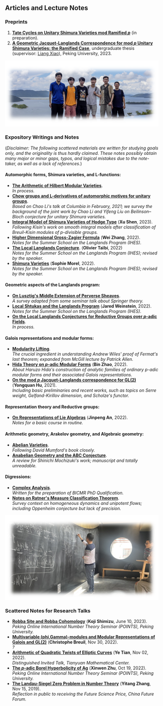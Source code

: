 ## Articles and Lecture Notes

### Preprints

1. [**Tate Cycles on Unitary Shimura Varieties mod Ramified _p_**]() (in preparation).
2. [**A Geometric Jacquet-Langlands Correspondence for mod _p_ Unitary Shimura Varieties: the Ramified Case**](./blurbs/undergradthesis.pdf), undergraduate thesis (supervisor: [Liang Xiao](https://bicmr.pku.edu.cn/~lxiao/index.htm)), Peking University, 2023.


![group1](./group1.png)


### Expository Writings and Notes

(_Disclaimer: The following scattered materials are written for studying goals only, and the originality is thus hardly claimed. These notes possibly obtain many major or minor gaps, typos, and logical mistakes due to the note-taker, as well as a lack of references._)



#### Automorphic forms, Shimura varieties, and L-functions:

- [**The Arithmetic of Hilbert Modular Varieties**](./blurbs/Hilb.pdf). <br/>
  _In process._
- [**Chow groups and L-derivatives of automorphic motives for unitary groups**](./blurbs/Li-Liu.pdf). <br/>
  _Based on Chao Li's talk at Columbia in February, 2021; we survey the background of the joint work by Chao Li and Yifeng Liu on Beilinson–Bloch conjecture for unitary Shimura varieties._
- [**Integral Model of Shimura Varieties of Hodge Type**](./blurbs/IntegralModel.pdf) (**Xu Shen**, 2023). <br/>
  _Following Kisin's work on smooth integral models after classification of Breuil-Kisin modules of p-divisible groups._
- [**Higher Dimensional Gross-Zagier Formula**](./blurbs/HigherDimGZ.pdf) (**Wei Zhang**, 2022). <br/>
  _Notes for the Summer School on the Langlands Program (IHES)._
- [**The Local Langlands Conjecture**](./blurbs/LLC.pdf). (**Olivier Taïbi**, 2022) <br/>
  _Notes for the Summer School on the Langlands Program (IHES); revised by the speaker._
- [**Shimura Varieties**](./blurbs/Shvar.pdf) (**Sophie Morel**, 2022). <br/>
  _Notes for the Summer School on the Langlands Program (IHES); revised by the speaker._



#### Geometric aspects of the Langlands program:

- [**On Lusztig's Middle Extension of Perverse Sheaves**](./blurbs/MidExt.pdf). <br/>
  _A survey adapted from some seminar talk about Springer theory._
- [**Local Shtukas and the Langlands Program**](./blurbs/LocalShtukas.pdf) (**Jared Weinstein**, 2022). <br/>
  _Notes for the Summer School on the Langlands Program (IHES)._
- [**On the Local Langlands Conjectures for Reductive Groups over _p_-adic Fields**](). <br/>
  _In process._

#### Galois representations and modular forms:

- [**Modularity Lifting**](./blurbs/modlift.pdf). <br/>
  _The crucial ingredient in understanding Andrew Wiles' proof of Fermat's last theorem; expanded from McGill lecture by Patrick Allen._
- [**Hida Theory on _p_-adic Modular Forms**](./blurbs/Hida.pdf) (**Bin Zhao**, 2022).  <br/>
  _About Haruzo Hida's construction of analytic families of ordinary p-adic modular forms and their associated Galois representations._
- [**On the mod _p_ Jacquet-Langlands correspondence for GL(2)**](./blurbs/modpJL.pdf) (**Yongquan Hu**, 2021). <br/>
  _Including basic preliminaries and recent works, such as topics on Serre weight, Gelfand-Kirillov dimension, and Scholze's functor._


#### Representation theory and Reductive groups:

- [**On Representations of Lie Algebras**](./blurbs/Lie.pdf) (**Jinpeng An**, 2022). <br/>
  _Notes for a basic course in routine._

#### Arithmetic geometry, Arakelov geometry, and Algebraic geometry:

- [**Abelian Varieties**](./blurbs/AV2022.pdf). <br/>
  _Following David Mumford's book closely._
- [**Anabelian Geometry and the ABC Conjecture**](./blurbs/AAGABC.pdf). <br/>
  _A review for Shinichi Mochizuki's work; manuscript and totally unreadable._


#### Digressions:

- [**Complex Analysis**](./blurbs/complex.pdf). <br/>
 _Written for the preparation of BICMR PhD Qualification._
- [**Notes on Ratner's Measure Classification Theorem**](./blurbs/Ratner.pdf). <br/>
 _Survey context on homogeneous dynamics and unipotent flows; including Oppenheim conjecture but lack of precision._


  
![group1](./group2.png)


### Scattered Notes for Research Talks

- [**Robba Site and Robba Cohomology**](./MiniTalks/Shimizu610.pdf) (**Koji Shimizu**, June 10, 2023). <br/>
  _Peking Online International Number Theory Seminar (POINTS), Peking University._
- [**Multivariable (phi,Gamma)-modules and Modular Representations of Galois and GL(2)**](./MiniTalks/Breuil.md) (**Christophe Breuil**, Nov 30, 2022). <br/>
  _?_
- [**Arithmetic of Quadratic Twists of Elliptic Curves**](./MiniTalks/Tian1102.pdf) (**Ye Tian**, Nov 02, 2022). <br/>
  _Distinguished Invited Talk, Tianyuan Mathematical Center._
- [**The _p_-adic Borel Hyperbolicity of Ag**](./MiniTalks/Zhu1019.md) (**Xinwen Zhu**, Oct 19, 2022). <br/>
  _Peking Online International Number Theory Seminar (POINTS), Peking University._
- [**The Landau-Siegel Zero Problem in Number Theory**](./miscellanea/Landau-Siegel.pdf) (**Yitang Zhang**, Nov 15, 2019). <br/>
  _Reflection in public to receiving the Future Science Price, China Future Forum._